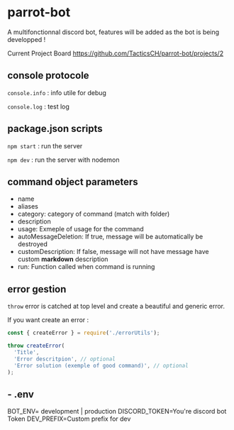 # parrot-bot

A multifonctionnal discord bot, features will be added as the bot is being
developped !

Current Project Board https://github.com/TacticsCH/parrot-bot/projects/2

## console protocole

`console.info` : info utile for debug

`console.log` : test log

## package.json scripts

`npm start` : run the server

`npm dev` : run the server with nodemon

## command object parameters

- name
- aliases
- category: category of command (match with folder)
- description
- usage: Exmeple of usage for the command
- autoMessageDeletion: If true, message will be automatically be destroyed
- customDescription: If false, message will not have message have custom **markdown** description
- run: Function called when command is running

## error gestion

`throw` error is catched at top level and create a beautiful and generic error.

If you want create an error :

```js
const { createError } = require('./errorUtils');

throw createError(
  'Title',
  'Error descritpion', // optional
  'Error solution (exemple of good command)', // optional
);
```

## - .env

BOT_ENV= development | production DISCORD_TOKEN=You're discord bot Token
DEV_PREFIX=Custom prefix for dev
